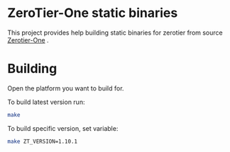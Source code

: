 # ZeroTier-One static binaries
This project provides help building static binaries for zerotier from source [Zerotier-One](https://github.com/zerotier/ZeroTierOne) .

# Building
Open the platform you want to build for.

To build latest version run:
```sh
make
```
To build specific version, set variable:
```sh
make ZT_VERSION=1.10.1
```
